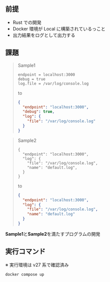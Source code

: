 ## 前提

- Rust での開発
- Docker 環境が Local に構築されているっこと
- 出力結果をログとして出力する

## 課題

> Sample1
>
> ```plaintext
> endpoint = localhost:3000
> debug = true
> log.file = /var/log/console.log
> ```
>
> to
>
> ```json
> {
>   "endpoint": "localhost:3000",
>   "debug": true,
>   "log": {
>     "file": "/var/log/console.log"
>   }
> }
> ```

> Sample2
>
> ```plaintext
> {
>   "endpoint": "localhost:3000",
>   "log": {
>     "file": "/var/log/console.log",
>     "name": "default.log",
>   }
> }
> ```
>
> to
>
> ```json
> {
>   "endpoint": "localhost:3000",
>   "log": {
>     "file": "/var/log/console.log",
>     "name": "default.log"
>   }
> }
> ```

**Sample1**と**Sample2**を満たすプログラムの開発

## 実行コマンド

※ 実行環境は v27 系で確認済み

```
docker compose up
```
